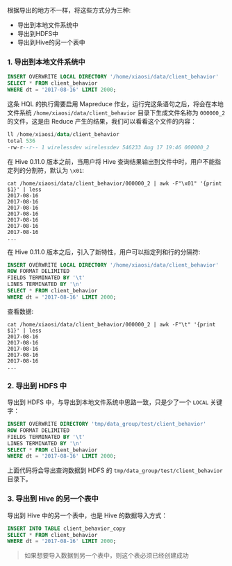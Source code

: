 根据导出的地方不一样，将这些方式分为三种:
- 导出到本地文件系统中
- 导出到HDFS中
- 导出到Hive的另一个表中

### 1. 导出到本地文件系统中

```sql
INSERT OVERWRITE LOCAL DIRECTORY '/home/xiaosi/data/client_behavior'
SELECT * FROM client_behavior
WHERE dt = '2017-08-16' LIMIT 2000;
```
这条 HQL 的执行需要启用 Mapreduce 作业，运行完这条语句之后，将会在本地文件系统 `/home/xiaosi/data/client_behavior` 目录下生成文件名称为 `000000_2` 的文件，这是由 Reduce 产生的结果，我们可以看看这个文件的内容：
```sql
ll /home/xiaosi/data/client_behavior
total 536
-rw-r--r-- 1 wirelessdev wirelessdev 546233 Aug 17 19:46 000000_2
```
在 Hive 0.11.0 版本之前，当用户将 Hive 查询结果输出到文件中时，用户不能指定列的分割符，默认为 `\x01`:
```
cat /home/xiaosi/data/client_behavior/000000_2 | awk -F"\x01" '{print $1}' | less
2017-08-16
2017-08-16
2017-08-16
2017-08-16
2017-08-16
2017-08-16
2017-08-16
...
```
在 Hive 0.11.0 版本之后，引入了新特性，用户可以指定列和行的分隔符:
```sql
INSERT OVERWRITE LOCAL DIRECTORY '/home/xiaosi/data/client_behavior'
ROW FORMAT DELIMITED
FIELDS TERMINATED BY '\t'
LINES TERMINATED BY '\n'
SELECT * FROM client_behavior
WHERE dt = '2017-08-16' LIMIT 2000;
```
查看数据:
```
cat /home/xiaosi/data/client_behavior/000000_2 | awk -F"\t" '{print $1}' | less
2017-08-16
2017-08-16
2017-08-16
2017-08-16
2017-08-16
...
```

### 2. 导出到 HDFS 中

导出到 HDFS 中，与导出到本地文件系统中思路一致，只是少了一个 `LOCAL` 关键字：
```sql
INSERT OVERWRITE DIRECTORY 'tmp/data_group/test/client_behavior'
ROW FORMAT DELIMITED
FIELDS TERMINATED BY '\t'
LINES TERMINATED BY '\n'
SELECT * FROM client_behavior
WHERE dt = '2017-08-16' LIMIT 2000;
```
上面代码将会导出查询数据到 HDFS 的 `tmp/data_group/test/client_behavior` 目录下。


### 3. 导出到 Hive 的另一个表中

导出到 Hive 中的另一个表中，也是 Hive 的数据导入方式：
```sql
INSERT INTO TABLE client_behavior_copy
SELECT * FROM client_behavior
WHERE dt = '2017-08-16' LIMIT 2000;
```
> 如果想要导入数据到另一个表中，则这个表必须已经创建成功
